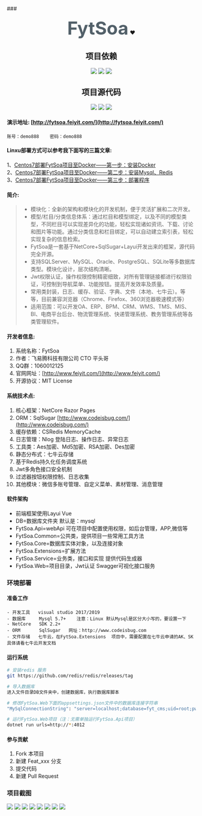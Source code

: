 ###<center> <font size=18 color=#526069>**FytSoa**</font> :heart:  </center>
 ## <center>项目依赖 </center>
<center>
  <img src=https://img.shields.io/badge/NetCoreSDK-2.2-red>
  <img src=https://img.shields.io/badge/ORM-SqlSugar-yellow>
  <img src=https://img.shields.io/badge/缓存服务-Redis-success>
  </center>


## <center>项目源代码 </center>
  <center><a href=https://gitee.com/feiyit/FytSoaCms><img src=https://img.shields.io/badge/Gitee-491-red></a>  
<a href=https://github.com/feiyit/FytSoaCms><img src=https://img.shields.io/badge/GitHub-410-green></a>
<img src=https://img.shields.io/github/license/feiyit/FytSoaCms>
</center>

  
#### **演示地址:**  [http://fytsoa.feiyit.com/](http://fytsoa.feiyit.com/)  
  
```
账号：demo888    密码：demo888
```
  
  
#### **Linxu部署方式可以参考我下面写的三篇文章:**  
1、<a href=https://www.cnblogs.com/fuyu-blog/p/14359510.html target=_blank>Centos7部署FytSoa项目至Docker——第一步：安装Docker</a>  
2、<a href=https://www.cnblogs.com/fuyu-blog/p/14359534.html target=_blank>Centos7部署FytSoa项目至Docker——第二步：安装Mysql、Redis</a>    
3、<a href=https://www.cnblogs.com/fuyu-blog/p/14360679.html target=_blank>Centos7部署FytSoa项目至Docker——第三步：部署程序</a>    
  

#### **简介:**  
 > - 模块化：全新的架构和模块化的开发机制，便于灵活扩展和二次开发。
 > - 模型/栏目/分类信息体系：通过栏目和模型绑定，以及不同的模型类型，不同栏目可以实现差异化的功能，轻松实现诸如资讯、下载、讨论和图片等功能。通过分类信息和栏目绑定，可以自动建立索引表，轻松实现复杂的信息检索。
 > - FytSoa是一套基于NetCore+SqlSugar+Layui开发出来的框架，源代码完全开源。
 > - 支持SQLServer、MySQL、Oracle、PostgreSQL、SQLite等多数据库类型。模块化设计，层次结构清晰。  
 > - Jwt权限认证，操作权限控制精密细致，对所有管理链接都进行权限验证，可控制到导航菜单、功能按钮。提高开发效率及质量。
 > - 常用类封装，日志、缓存、验证、字典、文件（本地、七牛云）。等等，目前兼容浏览器（Chrome、Firefox、360浏览器极速模式等）
 > - 适用范围：可以开发OA、ERP、BPM、CRM、WMS、TMS、MIS、BI、电商平台后台、物流管理系统、快递管理系统、教务管理系统等各类管理软件。  
  

 
  
#### **开发者信息:**   


1. 系统名称：FytSoa  
1. 作者：飞易腾科技有限公司   CTO  平头哥  
1. QQ群：1060012125 
1. 官网网址：[http://www.feiyit.com/](http://www.feiyit.com/)  
1. 开源协议：MIT License  
  

#### **系统技术点:**   

1. 核心框架：NetCore Razor Pages  
1. ORM：SqlSugar [http://www.codeisbug.com/](http://www.codeisbug.com/)  
1. 缓存依赖：CSRedis    MemoryCache  
1. 日志管理：Nlog   登陆日志、操作日志、异常日志
1. 工具类：Aes加密、Md5加密、RSA加密、Des加密  
1. 静态分布式：七牛云存储
1. 基于Redis持久化任务调度系统
1. Jwt多角色接口安全机制
1. 过滤器按钮权限控制、日志收集
1. 其他模块：微信多账号管理、自定义菜单、素材管理、消息管理 
 
  


#### 软件架构
- 前端框架使用Layui Vue  
- DB=数据库文件夹  默认是：mysql  
- FytSoa.Api=webApi  可在项目中配置使用权限，如后台管理，APP,微信等  
- FytSoa.Common=公共类，提供项目一些常用工具方法  
- FytSoa.Core=数据库实体对象，以及连接对象  
- FytSoa.Extensions=扩展方法  
- FytSoa.Service=业务类，接口和实现       提供代码生成器  
- FytSoa.Web=项目目录，Jwt认证  Swagger可视化接口服务

### 环境部署
#### 准备工作
```
- 开发工具   visual studio 2017/2019
- 数据库     Mysql 5.7+    注意：Linux 默认Mysql是区分大小写的，要设置一下  
- NetCore   SDK 2.2+
- ORM       SqlSugar   网址：http://www.codeisbug.com  
- 文件存储   七牛云，在FytSoa.Extensions  项目中，需要配置在七牛云申请的AK、SK   具体请看七牛云开发文档
```
#### 运行系统
```bash
# 安装redis 服务
git https://github.com/redis/redis/releases/tag

# 导入数据库
进入文件目录DB文件夹中，创建数据库，执行数据库脚本

# 修改FytSoa.Web下面的appsettings.json文件中的数据库连接字符串
"MySqlConnectionString": "server=localhost;database=fyt_cms;uid=root;pwd=123456;charset='utf8';SslMode=None"

# 运行FytSoa.Web项目（注：无需单独运行FytSoa.Api项目）
dotnet run urls=http://*:4012
```

#### 参与贡献

1. Fork 本项目
2. 新建 Feat_xxx 分支
3. 提交代码
4. 新建 Pull Request



### 项目截图

![](https://gitee.com/uploads/images/2019/0504/220641_e086f581_645017.png)
![](https://gitee.com/uploads/images/2019/0504/220645_63a5e40b_645017.png)
![](https://gitee.com/uploads/images/2019/0504/220641_4289c361_645017.png)
![](https://gitee.com/uploads/images/2019/0504/220641_86b5af0c_645017.png)
![](https://gitee.com/uploads/images/2019/0504/220646_2fed6681_645017.png)
![](https://gitee.com/uploads/images/2019/0504/220646_3425c5e4_645017.png)
![](https://gitee.com/uploads/images/2019/0504/220646_aa82777f_645017.png)
![](https://gitee.com/uploads/images/2019/0504/220641_6d865c6b_645017.png)
 